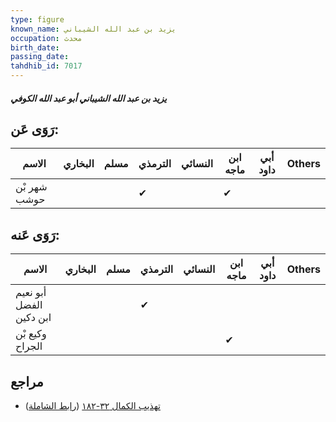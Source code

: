 ```yaml
---
type: figure
known_name: يزيد بن عبد الله الشيباني
occupation: محدث
birth_date:
passing_date:
tahdhib_id: 7017
---
```

##### يزيد بن عبد الله الشيباني أبو عبد الله الكوفي

## رَوَى عَن:
| الاسم        | البخاري | مسلم | الترمذي | النسائي | ابن ماجه | أبي داود | Others |
| ------------ | ------- | ---- | ------- | ------- | -------- | -------- | ------ |
| شهر بْن حوشب |         |      | ✔       |         | ✔        |          |        |
## رَوَى عَنه:
| الاسم                   | البخاري | مسلم | الترمذي | النسائي | ابن ماجه | أبي داود | Others |
| ----------------------- | ------- | ---- | ------- | ------- | -------- | -------- | ------ |
| أبو نعيم الفضل ابن دكين |         |      | ✔       |         |          |          |        |
| وكيع بْن الجراح         |         |      |         |         | ✔        |          |        |
## مراجع
- [تهذيب الكمال ٣٢-١٨٢](obsidian://open?vault=Tahdhib-al-Kamal&file=Figures/٧٠١٧-يزيد%20بن%20عبد%20الله%20الشيباني%20أبو%20عبد%20الله%20الكوفي) ([رابط الشاملة](https://shamela.ws/book/3722/17296))